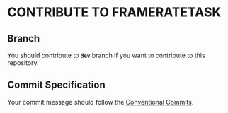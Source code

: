 # CONTRIBUTE TO FRAMERATETASK

## Branch

You should contribute to **`dev`** branch if you want to contribute to this repository.

## Commit Specification

Your commit message should follow the [Conventional Commits](https://www.conventionalcommits.org/).
